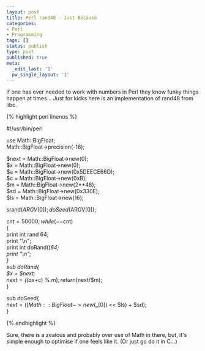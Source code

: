 ```yaml
---
layout: post
title: Perl rand48 - Just Because
categories:
- Perl
- Programming
tags: []
status: publish
type: post
published: true
meta:
  _edit_last: '1'
  pw_single_layout: '1'
---
```

If one has ever needed to work with numbers in Perl they know funky things happen at times... Just for kicks here is an implementation of rand48 from libc.

{% highlight perl linenos %}

#!/usr/bin/perl                                                                 
                                                                                
use Math::BigFloat;                                                             
Math::BigFloat->precision(-16);                                                 
                                                                                
$next = Math::BigFloat->new(0);                                                 
$x = Math::BigFloat->new(0);                                                    
$a = Math::BigFloat->new(0x5DEECE66D);                                          
$c = Math::BigFloat->new(0xB);                                                  
$m = Math::BigFloat->new(2**48);                                                
$sd = Math::BigFloat->new(0x330E);                                              
$ls = Math::BigFloat->new(16);                                                  
                                                                                
srand($ARGV[0]);                                                                
doSeed($ARGV[0]);                                                               
                                                                                
$cnt = 50000;                                                                   
while(--$cnt)                                                                   
{                                                                               
   print int rand 64;                                                           
   print "\n";                                                                  
   print int doRand()*64;                                                       
   print "\n";                                                                  
}                                                                               
sub doRand{                                                                     
   $x = $next;                                                                  
   $next = (($a*$x+$c) % $m);                                                   
   return ($next/$m);                                                           
}                                                                               
                                                                                
sub doSeed{                                                                     
   $next = ((Math::BigFloat->new($_[0]) << $ls) + $sd);                         
}    

{% endhighlight %}

Sure, there is a zealous and probably over use of Math in there, but, it's simple enough to optimise if one feels like it. (Or just go do it in C...)
